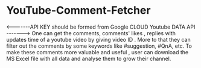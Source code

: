 # YouTube-Comment-Fetcher
<-------API KEY should be formed from Google CLOUD Youtube DATA API ------->
One can get the comments, comments' likes , replies with updates time of a youtube video by giving video ID . More to that they can filter out the comments by some keywords like #suggestion, #QnA, etc. To make these comments more valuable and useful , user can download the MS Excel file with all data and analyse them to grow their channel. 
